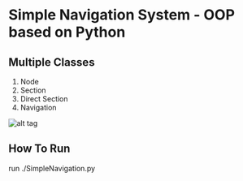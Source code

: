 # Simple Navigation System - OOP based on Python
## Multiple Classes
1. Node <br>
2. Section <br>
3. Direct Section <br>
4. Navigation <br>

![alt tag](https://github.com/orel1212/MyWorks/blob/main/Java/Aquarium_DesignPatterns/%E2%80%8F%E2%80%8Faquarium.PNG)

## How To Run
run ./SimpleNavigation.py <br>
